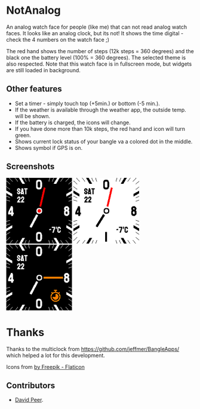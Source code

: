 # NotAnalog
An analog watch face for people (like me) that can not read analog watch faces.
It looks like an analog clock, but its not! It shows the time digital - check the
4 numbers on the watch face ;)

The red hand shows the number of steps (12k steps = 360 degrees) and the
black one the battery level (100% = 360 degrees).
The selected theme is also respected. Note that this watch face is in fullscreen
mode, but widgets are still loaded in background.

## Other features
- Set a timer - simply touch top (+5min.) or bottom (-5 min.).
- If the weather is available through the weather app, the outside temp. will be shown.
- If the battery is charged, the icons will change.
- If you have done more than 10k steps, the red hand and icon will turn green.
- Shows current lock status of your bangle va a colored dot in the middle.
- Shows symbol if GPS is on.

## Screenshots
![](screenshot_1.png)
![](screenshot_2.png)
![](screenshot_3.png)


# Thanks
Thanks to the multiclock from https://github.com/jeffmer/BangleApps/
which helped a lot for this development.

Icons from <a href="https://www.flaticon.com/free-icons" title="icons">by Freepik - Flaticon</a>

## Contributors
- [David Peer](https://github.com/peerdavid).
